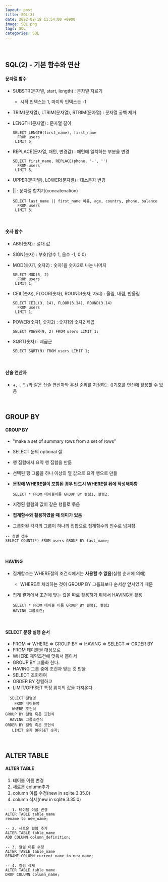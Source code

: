 ```yaml
---
layout: post
title: SQL(3)
date: 2022-08-18 11:54:00 +0900
image: SQL.png
tags: SQL
categories: SQL
---
```


<br>

## SQL(2) - 기본 함수와 연산

#### 문자열 함수

* SUBSTR(문자열, start, length) : 문자열 자르기

  * 시작 인덱스는 1, 마지막 인덱스는 -1

* TRIM(문자열), LTRIM(문자열), RTRIM(문자열) : 문자열 공백 제거

* LENGTH(문자열) : 문자열 길이

  ``` sqlite
  SELECT LENGTH(first_name), first_name
    FROM users
   LIMIT 5;
  ```

* REPLACE(문자열, 패턴, 변경값) : 패턴에 일치하는 부분을 변경

  ``` sqlite
  SELECT first_name, REPLACE(phone, '-', '')
    FROM users
   LIMIT 5;
  ```

  

* UPPER(문자열), LOWER(문자열) : 대소문자 변경

* || : 문자열 합치기(concatenation)

  ``` sqlite
  SELECT last_name || first_name 이름, age, country, phone, balance
  	FROM users
   LIMIT 5;
  ```

<br>

#### 숫자 함수

* ABS(숫자) : 절대 값

* SIGN(숫자) : 부호(양수 1, 음수 -1, 0 0)

* MOD(숫자1, 숫자2) : 숫자1을 숫자2로 나눈 나머지

  ``` sqlite
  SELECT MOD(5, 2)
    FROM users
   LIMIT 1;
  ```

* CEIL(숫자), FLOOR(숫자), ROUND(숫자, 자리) : 올림, 내림, 반올림

  ``` sqlite
  SELECT CEIL(3, 14), FLOOR(3.14), ROUND(3.14)
    FROM users
   LIMIT 1;
  ```

* POWER(숫자1, 숫자2) : 숫자1의 숫자2 제곱

  ``` sqlite
  SELECT POWER(9, 2) FROM users LIMIT 1;
  ```

* SQRT(숫자) : 제곱근 

  ``` sqlite
  SELECT SQRT(9) FROM users LIMIT 1;
  ```

<br>

#### 산술 연산자

* +, -, *, /와 같은 산술 연산자와 우선 순위를 지정하는 ()기호를 연산에 활용할 수 있음

<br>

## GROUP BY

#### GROUP BY

* "make a set of summary rows from a set of rows"

* SELECT 문의 optional 절

* 행 집합에서 요약 행 집합을 만듦

* 선택된 행 그룹을 하나 이상의 열 값으로 요약 행으로 만듦

* **문장에 WHERE절이 포함된 경우 반드시 WHERE절 뒤에 작성해야함**

  ``` sqlite
  SELECT * FROM 테이블이름 GROUP BY 컬럼1, 컬럼2;
  ```

* 지정된 컬럼의 값이 같은 행들로 묶음

* **집계함수와 활용하였을 때 의미가 있음**

* 그룹화된 각각의 그룹이 하나의 집합으로 집계함수의 인수로 넘겨짐

``` sqlite
-- 성별 갯수
SELECT COUNT(*) FROM users GROUP BY last_name;
```

<br>

#### HAVING

* 집계함수는 WHERE절의 조건식에서는 **사용할 수 없음**(실행 순서에 의해)

  * WHERE로 처리하는 것이 GROUP BY 그룹화보다 순서상 앞서있기 때문

* 집계 결과에서 조건에 맞는 값을 따로 활용하기 위해서 HAVING을 활용

  ``` sqlite
  SELECT * FROM 테이블 이름 GROUP BY 컬럼1, 컬럼2
  HAVING 그룹조건;
  ```

  <br>

#### SELECT 문장 실행 순서

* FROM => WHERE => GROUP BY => HAVING => SELECT => ORDER BY
* FROM 테이블을 대상으로
* WHERE 제약조건에 맞춰서 뽑아서
* GROUP BY 그룹화 한다.
* HAVING 그룹 중에 조건과 맞는 것 만을
* SELECT 조회하여
* ORDER BY 정렬하고
* LIMIT/OFFSET 특정 위치의 값을 가져온다.

``` sqlite
  SELECT 컬럼명
    FROM 테이블명
   WHERE 조건식
GROUP BY 컬럼 혹은 표현식
  HAVING 그룹조건식
ORDER BY 컬럼 혹은 표현식
   LIMIT 숫자 OFFSET 숫자;
```

<br>

## ALTER TABLE

#### ALTER TABLE

1. 테이블 이름 변경
2. 새로운 column추가
3. column 이름 수정(new in sqlite 3.35.0)
4. column 삭제(new in sqlite 3.35.0)

``` sqlite
-- 1. 테이블 이름 변경
ALTER TABLE table_name
rename to new_name;

-- 2. 새로운 컬럼 추가
ALTER TABLE table_name
ADD COLUMN column_definition;

-- 3. 컬럼 이름 수정
ALTER TABLE table_name
RENAME COLUMN current_name to new_name;

-- 4. 컬럼 삭제
ALTER TABLE table_name
DROP COLUMN column_name;
```

<br>
